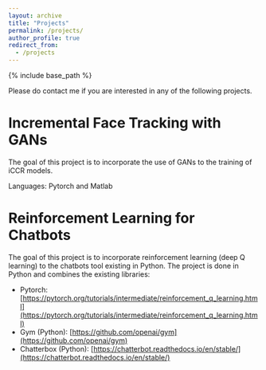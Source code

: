 ```yaml
---
layout: archive
title: "Projects"
permalink: /projects/
author_profile: true
redirect_from:
  - /projects
---
```


{% include base_path %}

Please do contact me if you are interested in any of the following projects.

Incremental Face Tracking with GANs
======

The goal of this project is to incorporate the use of GANs to the training of iCCR models.

Languages: Pytorch and Matlab

Reinforcement Learning for Chatbots
======

The goal of this project is to incorporate reinforcement learning (deep Q learning) to the chatbots tool existing in Python.
The project is done in Python and combines the existing libraries: 
- Pytorch: [https://pytorch.org/tutorials/intermediate/reinforcement_q_learning.html](https://pytorch.org/tutorials/intermediate/reinforcement_q_learning.html)
- Gym (Python): [https://github.com/openai/gym](https://github.com/openai/gym)
- Chatterbox (Python): [https://chatterbot.readthedocs.io/en/stable/](https://chatterbot.readthedocs.io/en/stable/)





